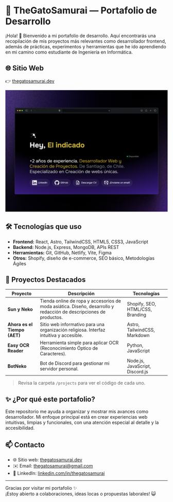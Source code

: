 # 🧪 TheGatoSamurai — Portafolio de Desarrollo

¡Hola! 👋 Bienvenido a mi portafolio de desarrollo. Aquí encontrarás una recopilación de mis proyectos más relevantes como desarrollador frontend, además de prácticas, experimentos y herramientas que he ido aprendiendo en mi camino como estudiante de Ingeniería en Informática.

## 🌐 Sitio Web

👉 [thegatosamurai.dev](https://thegatosamurai.dev)

<img src="https://github.com/TheGatoSamurai/PortfolioDev/blob/main/public/images/Portafolio.png" alt="Vista previa del portafolio" width="600"/>

## 🛠️ Tecnologías que uso

- **Frontend:** React, Astro, TailwindCSS, HTML5, CSS3, JavaScript
- **Backend:** Node.js, Express, MongoDB, APIs REST
- **Herramientas:** Git, GitHub, Netlify, Vite, Figma
- **Otros:** Shopify, diseño de e-commerce, SEO básico, Metodologías Ágiles

## 📁 Proyectos Destacados

| Proyecto                | Descripción                                                                 | Tecnologías                        |
|-------------------------|-----------------------------------------------------------------------------|------------------------------------|
| **Sun y Neko**          | Tienda online de ropa y accesorios de moda asiática. Diseño, desarrollo y redacción de descripciones de productos. | Shopify, SEO, HTML/CSS, Branding   |
| **Ahora es el Tiempo (AET)** | Sitio web informativo para una organización religiosa. Interfaz intuitiva y accesible. | Astro, TailwindCSS, Markdown       |
| **Easy OCR Reader**     | Herramienta simple para aplicar OCR (Reconocimiento Óptico de Caracteres).  | Python, JavaScript                 |
| **BotNeko**             | Bot de Discord para gestionar mi servidor personal.                         | Node.js, JavaScript, Discord.js    |

> Revisa la carpeta `/projects` para ver el código de cada uno.

## ✨ ¿Por qué este portafolio?

Este repositorio me ayuda a organizar y mostrar mis avances como desarrollador. Mi enfoque principal está en crear experiencias web intuitivas, limpias y funcionales, con una atención especial al detalle y la accesibilidad.

## 📫 Contacto

- 🌐 Sitio web: [thegatosamurai.dev](https://thegatosamurai.dev)
- ✉️ Email: thegatosamurai@gmail.com
- 💼 LinkedIn: [linkedin.com/in/thegatosamurai](https://www.linkedin.com/in/thegatosamurai/)

---

Gracias por visitar mi portafolio ✨  
¡Estoy abierto a colaboraciones, ideas locas o propuestas laborales! 😺
